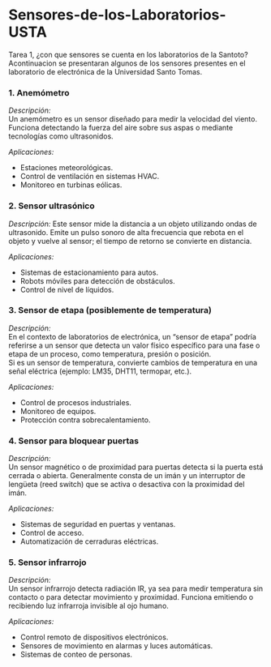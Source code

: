 # Sensores-de-los-Laboratorios-USTA
Tarea 1, ¿con que sensores se cuenta en los laboratorios de la Santoto? 
 Acontinuacion se presentaran algunos de los sensores presentes en el laboratorio de electrónica de la Universidad Santo Tomas.


### 1. Anemómetro

*Descripción:*  
Un anemómetro es un sensor diseñado para medir la velocidad del viento. Funciona detectando la fuerza del aire sobre sus aspas o mediante tecnologías como ultrasonidos.  

*Aplicaciones:*  
- Estaciones meteorológicas.  
- Control de ventilación en sistemas HVAC.  
- Monitoreo en turbinas eólicas.  

### 2. Sensor ultrasónico
*Descripción:*
Este sensor mide la distancia a un objeto utilizando ondas de ultrasonido. Emite un pulso sonoro de alta frecuencia que rebota en el objeto y vuelve al sensor; el tiempo de retorno se convierte en distancia.  

*Aplicaciones:*  
- Sistemas de estacionamiento para autos.  
- Robots móviles para detección de obstáculos.  
- Control de nivel de líquidos.  

### 3. Sensor de etapa (posiblemente de temperatura)

*Descripción:*  
En el contexto de laboratorios de electrónica, un “sensor de etapa” podría referirse a un sensor que detecta un valor físico específico para una fase o etapa de un proceso, como temperatura, presión o posición.  
Si es un sensor de temperatura, convierte cambios de temperatura en una señal eléctrica (ejemplo: LM35, DHT11, termopar, etc.).  

*Aplicaciones:*  
- Control de procesos industriales.  
- Monitoreo de equipos.  
- Protección contra sobrecalentamiento.  

### 4. Sensor para bloquear puertas

*Descripción:*  
Un sensor magnético o de proximidad para puertas detecta si la puerta está cerrada o abierta. Generalmente consta de un imán y un interruptor de lengüeta (reed switch) que se activa o desactiva con la proximidad del imán.  

*Aplicaciones:*  
- Sistemas de seguridad en puertas y ventanas.  
- Control de acceso.  
- Automatización de cerraduras eléctricas.  

### 5. Sensor infrarrojo

*Descripción:*  
Un sensor infrarrojo detecta radiación IR, ya sea para medir temperatura sin contacto o para detectar movimiento y proximidad. Funciona emitiendo o recibiendo luz infrarroja invisible al ojo humano.  

*Aplicaciones:*  
- Control remoto de dispositivos electrónicos.  
- Sensores de movimiento en alarmas y luces automáticas.  
- Sistemas de conteo de personas.  
